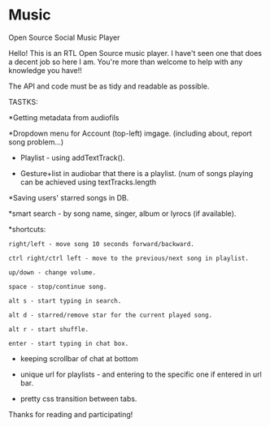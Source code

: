 # Music
Open Source Social Music Player

Hello!
This is an RTL Open Source music player.
I have't seen one that does a decent job so here I am. You're more than welcome to help with any knowledge you have!!

The API and code must be as tidy and readable as possible.

TASTKS:

*Getting metadata from audiofils

*Dropdown menu for Account (top-left) imgage. (including about, report song problem...)

* Playlist - using addTextTrack().

* Gesture+list in audiobar that there is a playlist. (num of songs playing can be achieved using textTracks.length

*Saving users' starred songs in DB.

*smart search - by song name, singer, album or lyrocs (if available).

*shortcuts:

	right/left - move song 10 seconds forward/backward.
	
	ctrl right/ctrl left - move to the previous/next song in playlist.
	
	up/down - change volume.
	
	space - stop/continue song.
	
	alt s - start typing in search.
	
	alt d - starred/remove star for the current played song.
	
	alt r - start shuffle.
	
	enter - start typing in chat box.
	
* keeping scrollbar of chat at bottom

* unique url for playlists - and entering to the specific one if entered in url bar.

* pretty css transition between tabs.


Thanks for reading and participating!
